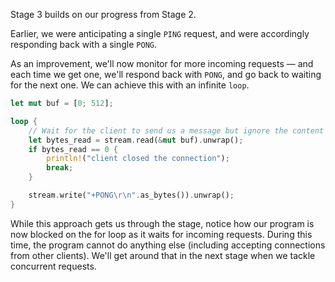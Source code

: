 Stage 3 builds on our progress from Stage 2.

Earlier, we were anticipating a single `PING` request, and were accordingly responding back with a single `PONG`.

As an improvement, we'll now monitor for more incoming requests — and each time we get one, we'll respond back with
`PONG`, and go back to waiting for the next one. We can achieve this with an infinite `loop`.

```rust
let mut buf = [0; 512];

loop {
    // Wait for the client to send us a message but ignore the content for now
    let bytes_read = stream.read(&mut buf).unwrap();
    if bytes_read == 0 {
        println!("client closed the connection");
        break;
    }

    stream.write("+PONG\r\n".as_bytes()).unwrap();
}
```

While this approach gets us through the stage, notice how our program is now blocked on the for loop as it waits 
for incoming requests. During this time, the program cannot do anything else (including accepting connections from 
other clients). We'll get around that in the next stage when we tackle concurrent requests.

